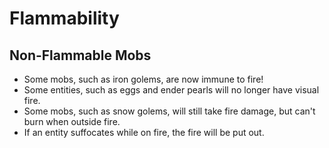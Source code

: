 # Flammability

## Non-Flammable Mobs

- Some mobs, such as iron golems, are now immune to fire!
- Some entities, such as eggs and ender pearls will no longer have visual fire.
- Some mobs, such as snow golems, will still take fire damage, but can't burn when outside fire.
- If an entity suffocates while on fire, the fire will be put out.
